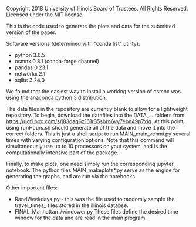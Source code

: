 Copyright 2018 University of Illinois Board of Trustees. All Rights Reserved. Licensed under the MIT license.

This is the code used to generate the plots and data for the submitted version of the paper.

Software versions (determined with "conda list" utility):

* python 3.6.5
* osmnx 0.8.1 (conda-forge channel)
* pandas 0.23.1
* networkx 2.1
* sqlite 3.24.0

We found that the easiest way to install a working version of osmnx was using the anaconda python 3 distribution.

The data files in the repository are currently blank to allow for a lightweight repository. To begin, download the datafiles into the DATA_... folders from https://uofi.box.com/s/j83qaq6z161r35sbrn6vy7ebn49p7xiq. At this point, using runHours.sh should generate all of the data and move it into the correct folders. This is just a shell script to run MAIN_main_vehmi.py several times with varying configuration options. Note that this command will simultaneously use up to 10 processors on your system, and is the computationally intensive part of the package.
  
Finally, to make plots, one need simply run the corresponding jupyter notebook. The python files MAIN_makeplots*.py serve as the engine for generating the graphs, and are run via the notebooks. 

Other important files:

* RandWeekdays.py - this was the file used to randomly sample the travel_times_<year> files stored in the illinois databse.
* FINAL_Manhattan_<name>/windower.py These files define the desired time window for the data and are read in the main program.
